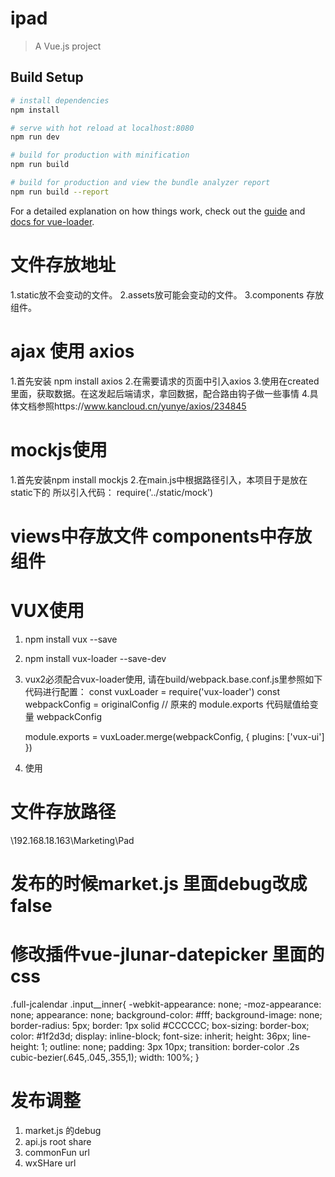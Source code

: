 # ipad

> A Vue.js project

## Build Setup

``` bash
# install dependencies
npm install

# serve with hot reload at localhost:8080
npm run dev

# build for production with minification
npm run build

# build for production and view the bundle analyzer report
npm run build --report
```

For a detailed explanation on how things work, check out the [guide](http://vuejs-templates.github.io/webpack/) and [docs for vue-loader](http://vuejs.github.io/vue-loader).

# 文件存放地址
  1.static放不会变动的文件。 
  2.assets放可能会变动的文件。
  3.components 存放组件。

# ajax  使用 axios 
  1.首先安装 npm install axios 
  2.在需要请求的页面中引入axios 
  3.使用在created里面，获取数据。在这发起后端请求，拿回数据，配合路由钩子做一些事情
  4.具体文档参照https://www.kancloud.cn/yunye/axios/234845

# mockjs使用
  1.首先安装npm install mockjs
  2.在main.js中根据路径引入，本项目于是放在static下的 所以引入代码： require('../static/mock')

# views中存放文件  components中存放 组件

# VUX使用
  1.  npm install vux --save
  2.  npm install vux-loader --save-dev
  3.  vux2必须配合vux-loader使用, 请在build/webpack.base.conf.js里参照如下代码进行配置：
      const vuxLoader = require('vux-loader')
      const webpackConfig = originalConfig // 原来的 module.exports 代码赋值给变量 webpackConfig

      module.exports = vuxLoader.merge(webpackConfig, {
        plugins: ['vux-ui']
      })
  4. 使用

# 文件存放路径
\\192.168.18.163\Marketing\Pad

# 发布的时候market.js 里面debug改成false

# 修改插件vue-jlunar-datepicker 里面的css
  .full-jcalendar .input__inner{
  -webkit-appearance: none;
  -moz-appearance: none;
  appearance: none;
  background-color: #fff;
  background-image: none;
  border-radius: 5px;
  border: 1px solid #CCCCCC;
  box-sizing: border-box;
  color: #1f2d3d;
  display: inline-block;
  font-size: inherit;
  height: 36px;
  line-height: 1;
  outline: none;
  padding: 3px 10px;
  transition: border-color .2s cubic-bezier(.645,.045,.355,1);
  width: 100%;
}

# 发布调整 
1. market.js 的debug
2. api.js root share
3. commonFun url 
4. wxSHare url